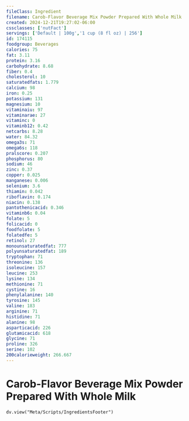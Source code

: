 ```yaml
---
fileClass: Ingredient
filename: Carob-Flavor Beverage Mix Powder Prepared With Whole Milk
created: 2024-12-21T19:27:02-06:00
cssclasses: ['nutFact']
servings: ['Default | 100g','1 cup (8 fl oz) | 256']
id: 174115
foodgroup: Beverages
calories: 75
fat: 3.11
protein: 3.16
carbohydrate: 8.68
fiber: 0.4
cholesterol: 10
saturatedfats: 1.779
calcium: 98
iron: 0.25
potassium: 131
magnesium: 10
vitaminaiu: 97
vitaminarae: 27
vitaminc: 0
vitaminb12: 0.42
netcarbs: 8.28
water: 84.32
omega3s: 71
omega6s: 118
pralscore: 0.207
phosphorus: 80
sodium: 46
zinc: 0.37
copper: 0.025
manganese: 0.006
selenium: 3.6
thiamin: 0.042
riboflavin: 0.174
niacin: 0.138
pantothenicacid: 0.346
vitaminb6: 0.04
folate: 5
folicacid: 0
foodfolate: 5
folatedfe: 5
retinol: 27
monounsaturatedfat: 777
polyunsaturatedfat: 189
tryptophan: 71
threonine: 136
isoleucine: 157
leucine: 253
lysine: 134
methionine: 71
cystine: 16
phenylalanine: 140
tyrosine: 145
valine: 183
arginine: 71
histidine: 71
alanine: 98
asparticacid: 226
glutamicacid: 618
glycine: 71
proline: 326
serine: 102
200calorieweight: 266.667
---
```


# Carob-Flavor Beverage Mix Powder Prepared With Whole Milk

```dataviewjs
dv.view("Meta/Scripts/IngredientsFooter")
```